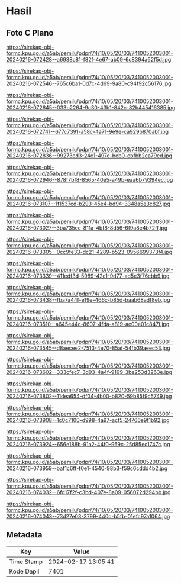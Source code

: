 # Hasil

## Foto C Plano

https://sirekap-obj-formc.kpu.go.id/a5ab/pemilu/pdpr/74/10/05/20/03/7410052003001-20240216-072428--a6938c81-f82f-4e67-ab09-6c8394a62f5d.jpg

https://sirekap-obj-formc.kpu.go.id/a5ab/pemilu/pdpr/74/10/05/20/03/7410052003001-20240216-072546--765c6ba1-0d7c-4d69-9a80-c94f92c56176.jpg

https://sirekap-obj-formc.kpu.go.id/a5ab/pemilu/pdpr/74/10/05/20/03/7410052003001-20240216-072645--033b2264-9c30-43b1-842c-82b445416385.jpg

https://sirekap-obj-formc.kpu.go.id/a5ab/pemilu/pdpr/74/10/05/20/03/7410052003001-20240216-072741--677c7391-a58c-4a71-9e9e-ca929b870abf.jpg

https://sirekap-obj-formc.kpu.go.id/a5ab/pemilu/pdpr/74/10/05/20/03/7410052003001-20240216-072836--99273ed3-24c1-497e-beb0-ebfbb2ca79ed.jpg

https://sirekap-obj-formc.kpu.go.id/a5ab/pemilu/pdpr/74/10/05/20/03/7410052003001-20240216-072946--878f7bf8-8565-40e5-a49b-eaa6b79394ec.jpg

https://sirekap-obj-formc.kpu.go.id/a5ab/pemilu/pdpr/74/10/05/20/03/7410052003001-20240216-073107--1f1537cd-b293-45e4-bd94-3348a5e3c827.jpg

https://sirekap-obj-formc.kpu.go.id/a5ab/pemilu/pdpr/74/10/05/20/03/7410052003001-20240216-073027--3ba735ec-811a-4bf8-8d56-6f9a8e4b72ff.jpg

https://sirekap-obj-formc.kpu.go.id/a5ab/pemilu/pdpr/74/10/05/20/03/7410052003001-20240216-073305--0cc9fe33-dc21-4289-b523-0956699373f4.jpg

https://sirekap-obj-formc.kpu.go.id/a5ab/pemilu/pdpr/74/10/05/20/03/7410052003001-20240216-073339--411edf3d-5989-42c1-9d77-ad5e3f76cbb9.jpg

https://sirekap-obj-formc.kpu.go.id/a5ab/pemilu/pdpr/74/10/05/20/03/7410052003001-20240216-073438--fba7a44f-e19e-466c-b85d-baab68adf8eb.jpg

https://sirekap-obj-formc.kpu.go.id/a5ab/pemilu/pdpr/74/10/05/20/03/7410052003001-20240216-073510--a645e44c-8607-4fda-a819-ac00e01c847f.jpg

https://sirekap-obj-formc.kpu.go.id/a5ab/pemilu/pdpr/74/10/05/20/03/7410052003001-20240216-073545--d8aecee2-7513-4e70-85af-54fb39aeec53.jpg

https://sirekap-obj-formc.kpu.go.id/a5ab/pemilu/pdpr/74/10/05/20/03/7410052003001-20240216-073602--333cfec7-3d93-4a4f-9199-3be253d3263e.jpg

https://sirekap-obj-formc.kpu.go.id/a5ab/pemilu/pdpr/74/10/05/20/03/7410052003001-20240216-073802--11dea654-df04-4b00-b820-59b85f9c5749.jpg

https://sirekap-obj-formc.kpu.go.id/a5ab/pemilu/pdpr/74/10/05/20/03/7410052003001-20240216-073908--1c0c7100-d998-4a97-acf5-24766e9f1b92.jpg

https://sirekap-obj-formc.kpu.go.id/a5ab/pemilu/pdpr/74/10/05/20/03/7410052003001-20240216-073924--656e188b-91a2-44f0-959c-25d85ec1747c.jpg

https://sirekap-obj-formc.kpu.go.id/a5ab/pemilu/pdpr/74/10/05/20/03/7410052003001-20240216-073959--baf1c6ff-f0e1-4540-98b3-f59c6cddd4b2.jpg

https://sirekap-obj-formc.kpu.go.id/a5ab/pemilu/pdpr/74/10/05/20/03/7410052003001-20240216-074032--6fd17f2f-c3bd-407e-8a09-056072d294bb.jpg

https://sirekap-obj-formc.kpu.go.id/a5ab/pemilu/pdpr/74/10/05/20/03/7410052003001-20240216-074043--73d27e03-3799-440c-b5fb-01efc97a1064.jpg


## Metadata

| Key        | Value               |
| ---------- | ------------------- |
| Time Stamp | 2024-02-17 13:05:41 |
| Kode Dapil | 7401                |



